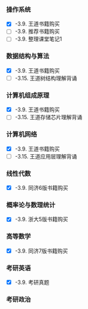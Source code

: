 
### 操作系统

- [x] -3.9. 王道书籍购买
- [ ] -3.9. 推荐书籍购买
- [ ] -3.9. 整理课堂笔记1

### 数据结构与算法

- [x] -3.9. 王道书籍购买
- [ ] -3.15. 王道树结构理解背诵

### 计算机组成原理

- [x] -3.9. 王道书籍购买
- [ ] -3.15. 王道存储芯片理解背诵

### 计算机网络

- [x] -3.9. 王道书籍购买
- [ ] -3.15. 王道应用层理解背诵

### 线性代数

- [x] -3.9. 同济6版书籍购买 

### 概率论与数理统计

- [x] -3.9. 浙大5版书籍购买

### 高等数学

- [x] -3.9. 同济7版书籍购买

### 考研英语

- [x] -3.9. 考研真题

### 考研政治
